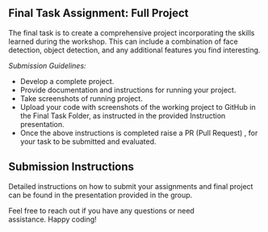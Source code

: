## Final Task Assignment: Full Project
The final task is to create a comprehensive project incorporating the skills learned during the workshop. This can include a combination of face detection, object detection, and any additional features you find interesting.

*Submission Guidelines:*
- Develop a complete project.
- Provide documentation and instructions for running your project.
- Take screenshots of running project.
- Upload your code with screenshots of the working project to GitHub in the Final Task Folder, as instructed in the provided Instruction presentation.
- Once the above instructions is completed raise a PR (Pull Request) , for your task to be submitted and evaluated.

## Submission Instructions
Detailed instructions on how to submit your assignments and final project can be found in the presentation provided in the group.

Feel free to reach out if you have any questions or need assistance. Happy coding!
